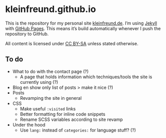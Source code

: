 # kleinfreund.github.io

This is the repository for my personal site [kleinfreund.de](http://kleinfreund.de). I’m using [Jekyll](http://jekyllrb.com) with [GitHub Pages](https://pages.github.com). This means it’s build automatically whenever I push the repository to GitHub.

All content is licensed under [CC BY-SA](http://creativecommons.org/licenses/by-sa/3.0) unless stated otherwise.

## To do

- What to do with the contact page (?)
  - A page that holds information which techniques/tools the site is currently using (?)
- Blog en show only list of posts > make it nice (?)
- Posts
  - Revamping the site in general
- CSS
  - Make useful `:visited` links
  - Better formatting for inline code snippets
  - Rename SCSS variables according to site revamp
- Under the hood
  - Use `lang:` instead of `categories:` for language stuff? (?)
